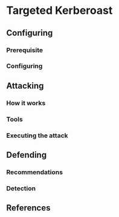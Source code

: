 # Targeted Kerberoast

## Configuring

### Prerequisite&#x20;



### Configuring



## Attacking

### How it works



### Tools



### Executing the attack

## Defending

### Recommendations



### Detection



## References

